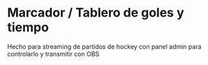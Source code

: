 # Marcador / Tablero de goles y tiempo

Hecho para streaming de partidos de hockey con panel admin para controlarlo y transmitir con OBS
